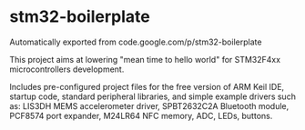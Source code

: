 # stm32-boilerplate
Automatically exported from code.google.com/p/stm32-boilerplate

This project aims at lowering "mean time to hello world" for STM32F4xx microcontrollers development.

Includes pre-configured project files for the free version of ARM Keil IDE, startup code, standard peripheral libraries,
and simple example drivers such as: LIS3DH MEMS accelerometer driver, SPBT2632C2A Bluetooth module, PCF8574 port expander,
M24LR64 NFC memory, ADC, LEDs, buttons.
